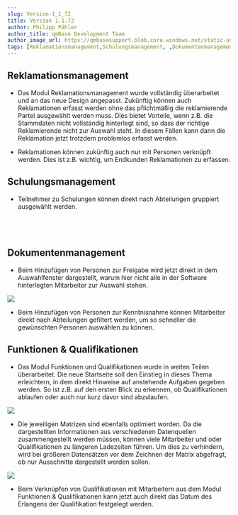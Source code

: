 ```yaml
---
slug: Version-1_1_72
title: Version 1.1.72
author: Philipp Pähler
author_title: qmBase Development Team
author_image_url: https://qmbasesupport.blob.core.windows.net/static-assets/img/persons/paehler_round.png
tags: [Reklamationsmanagement,Schulungsmanagement, ,Dokumentenmanagement,Funktionen & Qualifikationen,Changelog]
---
```

## Reklamationsmanagement

*   Das Modul Reklamationsmanagement wurde vollständig überarbeitet und an das neue Design angepasst. Zukünftig können auch Reklamationen erfasst werden ohne das pflichtmäßig die reklamierende Partei ausgewählt werden muss. Dies bietet Vorteile, wenn z.B. die Stammdaten nicht vollständig hinterlegt sind, so dass der richtige Reklamierende nicht zur Auswahl steht. In diesem Fällen kann dann die Reklamation jetzt trotzdem problemlos erfasst werden.

*   Reklamationen können zukünftig auch nur mit Personen verknüpft werden. Dies ist z.B. wichtig, um Endkunden Reklamationen zu erfassen.

## Schulungsmanagement

*   Teilnehmer zu Schulungen können direkt nach Abteilungen gruppiert ausgewählt werden.

##  

## Dokumentenmanagement

*   Beim Hinzufügen von Personen zur Freigabe wird jetzt direkt in dem Auswahlfenster dargestellt, warum hier nicht alle in der Software hinterlegten Mitarbeiter zur Auswahl stehen.

![](https://caqadmin.blob.core.windows.net/releasenotes/57-images/Approver.png)

*   Beim Hinzufügen von Personen zur Kenntnisnahme können Mitarbeiter direkt nach Abteilungen gefiltert werden, um so schneller die gewünschten Personen auswählen zu können.

## Funktionen & Qualifikationen

*   Das Modul Funktionen und Qualifikationen wurde in weiten Teilen überarbeitet. Die neue Startseite soll den Einstieg in dieses Thema erleichtern, in dem direkt Hinweise auf anstehende Aufgaben gegeben werden. So ist z.B. auf den ersten Blick zu erkennen, ob Qualifikationen ablaufen oder auch nur kurz davor sind abzulaufen.

![](https://caqadmin.blob.core.windows.net/releasenotes/57-images/Q_Matrix_home.png)

*   Die jeweiligen Matrizen sind ebenfalls optimiert worden. Da die dargestellten Informationen aus verschiedenen Datenquellen zusammengestellt werden müssen, können viele Mitarbeiter und oder Qualifikationen zu längeren Ladezeiten führen. Um dies zu verhindern, wird bei größeren Datensätzen vor dem Zeichnen der Matrix abgefragt, ob nur Ausschnitte dargestellt werden sollen.

![](https://caqadmin.blob.core.windows.net/releasenotes/57-images/CompanyFunctionsMatrix.png)

*   Beim Verknüpfen von Qualifikationen mit Mitarbeitern aus dem Modul Funktionen & Qualifikationen kann jetzt auch direkt das Datum des Erlangens der Qualifikation festgelegt werden.